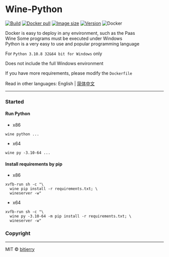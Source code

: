 # Wine-Python

[![Build](https://img.shields.io/github/workflow/status/bitjerry/wine-python/Publish%20Wine-Python)](https://github.com/bitjerry/wine-python)
[![Docker pull](https://img.shields.io/docker/pulls/idiotdocker/winepy?style=flat-square)](https://hub.docker.com/r/idiotdocker/winepy)
[![Image size](https://img.shields.io/docker/image-size/idiotdocker/winepy?style=flat-square)](https://hub.docker.com/r/idiotdocker/winepy)
[![Version](https://img.shields.io/docker/v/idiotdocker/winepy)](https://hub.docker.com/r/idiotdocker/winepy)
![Docker](https://img.shields.io/github/license/bitjerry/wine-python?style=flat-square)

Docker is easy to deploy in any environment, such as the Paas  
Wine Some programs must be executed under Windows  
Python is a very easy to use and popular programming language

For `Python 3.10.8 32&64 bit for Windows` only

Does not include the full Windows environment

If you have more requirements, please modify the `Dockerfile`

Read in other languages: English | [简体中文](./README.zh_cn.md)

---

### Started

#### Run Python
- x86
```shell
wine python ...
```
- x64
```shell
wine py -3.10-64 ...
```

#### Install requirements by pip  
- x86
```shell
xvfb-run sh -c "\
  wine pip install -r requirements.txt; \
  wineserver -w"
```
- x64
```shell
xvfb-run sh -c "\
  wine py -3.10-64 -m pip install -r requirements.txt; \
  wineserver -w"
```

### Copyright

---
MIT © [bitjerry](./LICENSE)
